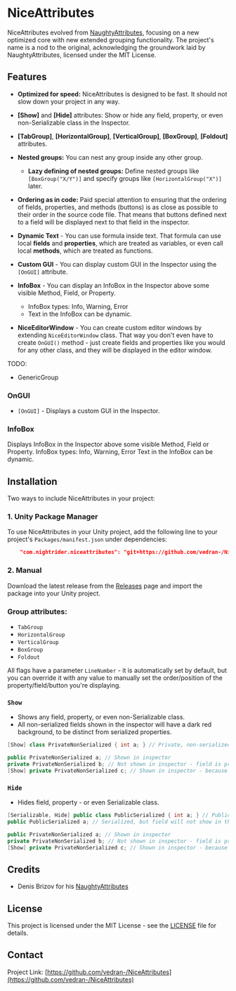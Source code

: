 # NiceAttributes

NiceAttributes evolved from [NaughtyAttributes](https://github.com/dbrizov/NaughtyAttributes), focusing on a new optimized core with new extended grouping functionality.
The project's name is a nod to the original, acknowledging the groundwork laid by NaughtyAttributes, licensed under the MIT License.

## Features

- **Optimized for speed:** NiceAttributes is designed to be fast. It should not slow down your project in any way. 
- **[Show]** and **[Hide]** attributes: Show or hide any field, property, or even non-Serializable class in the Inspector.
- **[TabGroup]**, **[HorizontalGroup]**, **[VerticalGroup]**, **[BoxGroup]**, **[Foldout]** attributes.
- **Nested groups:** You can nest any group inside any other group.
  - **Lazy defining of nested groups:** Define nested groups like `[BoxGroup("X/Y")]` and specify groups like `[HorizontalGroup("X")]` later.
- **Ordering as in code:** Paid special attention to ensuring that the ordering of fields, properties, and methods (buttons) is as close as possible to their order in the source code file.
That means that buttons defined next to a field will be displayed next to that field in the inspector.
- **Dynamic Text** - You can use formula inside text. That formula can use local **fields** and **properties**, which are treated as variables, or even call local **methods**, which are treated as functions.

- **Custom GUI** - You can display custom GUI in the Inspector using the `[OnGUI]` attribute.
- **InfoBox** - You can display an InfoBox in the Inspector above some visible Method, Field, or Property.
  - InfoBox types: Info, Warning, Error
  - Text in the InfoBox can be dynamic.

- **NiceEditorWindow** - You can create custom editor windows by extending `NiceEditorWindow` class.
That way you don't even have to create `OnGUI()` method - just create fields and properties like you would for any other class, and they will be displayed in the editor window.


TODO:
- GenericGroup


### OnGUI

- `[OnGUI]` - Displays a custom GUI in the Inspector.

### InfoBox

Displays InfoBox in the Inspector above some visible Method, Field or Property.
InfoBox types: Info, Warning, Error
Text in the InfoBox can be dynamic.



## Installation

Two ways to include NiceAttributes in your project:

### 1. Unity Package Manager
To use NiceAttributes in your Unity project, add the following line to your project's `Packages/manifest.json` under dependencies:

```json
    "com.nightrider.niceattributes": "git+https://github.com/vedran-/NiceAttributes.git",
```

### 2. Manual

Download the latest release from the [Releases](https://github.com/vedran-/NiceAttributes/releases) page and import the package into your Unity project.

### Group attributes:

- `TabGroup`
- `HorizontalGroup`
- `VerticalGroup`
- `BoxGroup`
- `Foldout`

All flags have a parameter `LineNumber` - it is automatically set by default, but you can override it with any value to manually set the order/position of the property/field/button you're displaying.

### `Show`

- Shows any field, property, or even non-Serializable class.
- All non-serialized fields shown in the inspector will have a dark red background, to be distinct from serialized properties.

```csharp
[Show] class PrivateNonSerialized { int a; } // Private, non-serialized class - but it has [Show] attribute

public PrivateNonSerialized a; // Shown in inspector
private PrivateNonSerialized b; // Not shown in inspector - field is private, so it is not visible
[Show] private PrivateNonSerialized c; // Shown in inspector - because the field and class have [Show] attribute
```

### `Hide`

- Hides field, property - or even Serializable class.

```csharp
[Serializable, Hide] public class PublicSerialized { int a; } // Public, serialized class - but it has [Hide] attribute, so it won't show in Inspector
public PublicSerialized a; // Serialized, but field will not show in the inspector - because class has [Hide] attribute

public PrivateNonSerialized a; // Shown in inspector
private PrivateNonSerialized b; // Not shown in inspector - field is private, so it is not visible
[Show] private PrivateNonSerialized c; // Shown in inspector - because the field and class have [Show] attribute
```

## Credits

- Denis Brizov for his [NaughtyAttributes](https://github.com/dbrizov/NaughtyAttributes)

## License

This project is licensed under the MIT License - see the [LICENSE](LICENSE) file for details.

## Contact

Project Link: [https://github.com/vedran-/NiceAttributes](https://github.com/vedran-/NiceAttributes)

